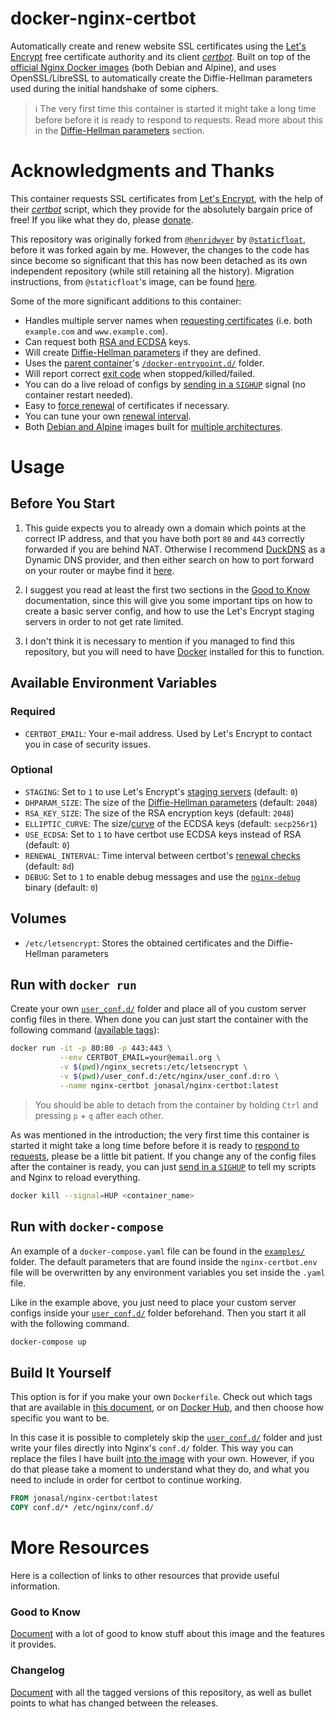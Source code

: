 # docker-nginx-certbot

Automatically create and renew website SSL certificates using the
[Let's Encrypt][1] free certificate authority and its client [*certbot*][2].
Built on top of the [official Nginx Docker images][9] (both Debian and Alpine),
and uses OpenSSL/LibreSSL to automatically create the Diffie-Hellman parameters
used during the initial handshake of some ciphers.

> :information_source: The very first time this container is started it might
  take a long time before before it is ready to respond to requests. Read more
  about this in the [Diffie-Hellman parameters][diffie-hellman-parameters]
  section.



# Acknowledgments and Thanks

This container requests SSL certificates from [Let's Encrypt][1], with the help
of their [*certbot*][2] script, which they provide for the absolutely bargain
price of free! If you like what they do, please [donate][3].

This repository was originally forked from [`@henridwyer`][4] by
[`@staticfloat`][5], before it was forked again by me. However, the changes to
the code has since become so significant that this has now been detached as its
own independent repository (while still retaining all the history). Migration
instructions, from `@staticfloat`'s image, can be found
[here][help-migrating-from-staticfloats-image].

Some of the more significant additions to this container:

- Handles multiple server names when [requesting certificates][how-the-script-add-domain-names-to-certificate-requests] (i.e. both `example.com` and `www.example.com`).
- Can request both [RSA and ECDSA][15] keys.
- Will create [Diffie-Hellman parameters][diffie-hellman-parameters] if they are defined.
- Uses the [parent container][9]'s [`/docker-entrypoint.d/`][7] folder.
- Will report correct [exit code][6] when stopped/killed/failed.
- You can do a live reload of configs by [sending in a `SIGHUP`][manualforce-renewal] signal (no container restart needed).
- Easy to [force renewal][manualforce-renewal] of certificates if necessary.
- You can tune your own [renewal interval][renewal-check-interval].
- Both [Debian and Alpine][dockerhub_tags] images built for [multiple architectures][14].



# Usage

## Before You Start
1. This guide expects you to already own a domain which points at the correct
   IP address, and that you have both port `80` and `443` correctly forwarded if
   you are behind NAT. Otherwise I recommend [DuckDNS][12] as a Dynamic DNS
   provider, and then either search on how to port forward on your router or
   maybe find it [here][13].

2. I suggest you read at least the first two sections in the
   [Good to Know][good-to-know] documentation, since this will give you some
   important tips on how to create a basic server config, and how to use
   the Let's Encrypt staging servers in order to not get rate limited.

3. I don't think it is necessary to mention if you managed to find this
   repository, but you will need to have [Docker][11] installed for this to
   function.


## Available Environment Variables

### Required
- `CERTBOT_EMAIL`: Your e-mail address. Used by Let's Encrypt to contact you in case of security issues.

### Optional
- `STAGING`: Set to `1` to use Let's Encrypt's [staging servers][initial-testing] (default: `0`)
- `DHPARAM_SIZE`: The size of the [Diffie-Hellman parameters][diffie-hellman-parameters] (default: `2048`)
- `RSA_KEY_SIZE`: The size of the RSA encryption keys (default: `2048`)
- `ELLIPTIC_CURVE`: The size/[curve][16] of the ECDSA keys (default: `secp256r1`)
- `USE_ECDSA`: Set to `1` to have certbot use ECDSA keys instead of RSA (default: `0`)
- `RENEWAL_INTERVAL`: Time interval between certbot's [renewal checks][renewal-check-interval] (default: `8d`)
- `DEBUG`: Set to `1` to enable debug messages and use the [`nginx-debug`][10] binary (default: `0`)


## Volumes
- `/etc/letsencrypt`: Stores the obtained certificates and the Diffie-Hellman parameters


## Run with `docker run`
Create your own [`user_conf.d/`][the-user_conf.d-folder] folder and place all
of you custom server config files in there. When done you can just start the
container with the following command ([available tags][dockerhub_tags]):

```bash
docker run -it -p 80:80 -p 443:443 \
           --env CERTBOT_EMAIL=your@email.org \
           -v $(pwd)/nginx_secrets:/etc/letsencrypt \
           -v $(pwd)/user_conf.d:/etc/nginx/user_conf.d:ro \
           --name nginx-certbot jonasal/nginx-certbot:latest
```

> You should be able to detach from the container by holding `Ctrl` and pressing
  `p` + `q` after each other.

As was mentioned in the introduction; the very first time this container is
started it might take a long time before before it is ready to
[respond to requests][diffie-hellman-parameters], please be a little bit
patient. If you change any of the config files after the container is ready,
you can just [send in a `SIGHUP`][manualforce-renewal] to tell my scripts and
Nginx to reload everything.

```bash
docker kill --signal=HUP <container_name>
```


## Run with `docker-compose`
An example of a `docker-compose.yaml` file can be found in the
[`examples/`](./examples) folder. The default parameters that are found inside
the `nginx-certbot.env` file will be overwritten by any environment variables
you set inside the `.yaml` file.

Like in the example above, you just need to place your custom server configs
inside your [`user_conf.d/`][the-user_conf.d-folder] folder beforehand. Then
you start it all with the following command.

```bash
docker-compose up
```


## Build It Yourself
This option is for if you make your own `Dockerfile`. Check out which tags that
are available in [this document][dockerhub_tags], or on [Docker Hub][8], and
then choose how specific you want to be.

In this case it is possible to completely skip the
[`user_conf.d/`][the-user_conf.d-folder] folder and just write your files
directly into Nginx's `conf.d/` folder. This way you can replace the files I
have built [into the image](./src/nginx_conf.d) with your own. However, if you
do that please take a moment to understand what they do, and what you need to
include in order for certbot to continue working.

```Dockerfile
FROM jonasal/nginx-certbot:latest
COPY conf.d/* /etc/nginx/conf.d/
```



# More Resources
Here is a collection of links to other resources that provide useful
information.

### Good to Know
[Document][good-to-know] with a lot of good to know stuff about this image and
the features it provides.

### Changelog
[Document][changelog] with all the tagged versions of this repository, as well
as bullet points to what has changed between the releases.






[good-to-know]: https://github.com/JonasAlfredsson/docker-nginx-certbot/tree/master/docs/good_to_know.md
[diffie-hellman-parameters]: https://github.com/JonasAlfredsson/docker-nginx-certbot/tree/master/docs/good_to_know.md#diffie-hellman-parameters
[help-migrating-from-staticfloats-image]: https://github.com/JonasAlfredsson/docker-nginx-certbot/tree/master/docs/good_to_know.md#help-migrating-from-staticfloats-image
[how-the-script-add-domain-names-to-certificate-requests]: https://github.com/JonasAlfredsson/docker-nginx-certbot/tree/master/docs/good_to_know.md#how-the-script-add-domain-names-to-certificate-requests
[manualforce-renewal]: https://github.com/JonasAlfredsson/docker-nginx-certbot/tree/master/docs/good_to_know.md#manualforce-renewal
[renewal-check-interval]: https://github.com/JonasAlfredsson/docker-nginx-certbot/tree/master/docs/good_to_know.md#renewal-check-interval
[initial-testing]: https://github.com/JonasAlfredsson/docker-nginx-certbot/tree/master/docs/good_to_know.md#initial-testing
[the-user_conf.d-folder]: https://github.com/JonasAlfredsson/docker-nginx-certbot/tree/master/docs/good_to_know.md#the-user_confd-folder
[changelog]: https://github.com/JonasAlfredsson/docker-nginx-certbot/tree/master/docs/changelog.md
[dockerhub_tags]: https://github.com/JonasAlfredsson/docker-nginx-certbot/blob/master/docs/dockerhub_tags.md

[1]: https://letsencrypt.org/
[2]: https://github.com/certbot/certbot
[3]: https://letsencrypt.org/donate/
[4]: https://github.com/henridwyer/docker-letsencrypt-cron
[5]: https://github.com/staticfloat/docker-nginx-certbot
[6]: https://github.com/JonasAlfredsson/docker-nginx-certbot/commit/43dde6ec24f399fe49729b28ba4892665e3d7078
[7]: https://github.com/nginxinc/docker-nginx/tree/master/entrypoint
[8]: https://hub.docker.com/r/jonasal/nginx-certbot
[9]: https://github.com/nginxinc/docker-nginx
[10]: https://github.com/docker-library/docs/tree/master/nginx#running-nginx-in-debug-mode
[11]: https://docs.docker.com/engine/install/
[12]: https://www.duckdns.org/
[13]: https://portforward.com/router.htm
[14]: https://github.com/JonasAlfredsson/docker-nginx-certbot/issues/28
[15]: https://medium.com/hackernoon/rsa-and-ecdsa-hybrid-nginx-setup-with-letsencrypt-certificates-ee422695d7d3
[16]: https://security.stackexchange.com/a/104991
